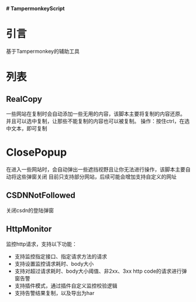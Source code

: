 **# TampermonkeyScript**

# 引言
基于Tampermonkey的辅助工具

# 列表

## RealCopy
一些网站在复制时会自动添加一些无用的内容，该脚本主要将复制的内容还原。
并且可以选中复制，让那些不能复制的内容也可以被复制。
操作：按住ctrl，在选中文本，即可复制

# ClosePopup
在进入一些网站时，会自动弹出一些遮挡视野且让你无法进行操作，该脚本主要自动将这些弹窗关闭
目前只支持部分网站，后续可能会增加支持自定义的网址

## CSDNNotFollowed
关闭csdn的登陆弹窗

## HttpMonitor
监控http请求，支持以下功能：
- 支持监控指定接口、指定请求方法的请求
- 支持设置监控请求耗时、body大小
- 支持对超过请求耗时、body大小阈值、非2xx、3xx http code的请求进行弹窗告警
- 支持插件模式，通过插件自定义监控校验逻辑
- 支持告警结果复制，以及导出为har

